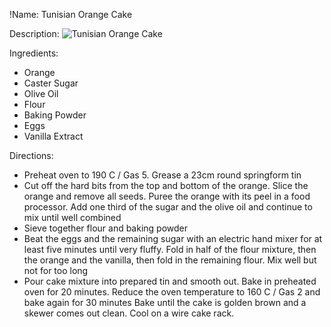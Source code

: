 !Name: Tunisian Orange Cake

Description:
![Tunisian Orange Cake](https://www.themealdb.com/images/media/meals/y4jpgq1560459207.jpg "Tunisian Orange Cake")

Ingredients:
- Orange
- Caster Sugar
- Olive Oil
- Flour
- Baking Powder
- Eggs
- Vanilla Extract

Directions:
- Preheat oven to 190 C / Gas 5. Grease a 23cm round springform tin
- Cut off the hard bits from the top and bottom of the orange. Slice the orange and remove all seeds. Puree the orange with its peel in a food processor. Add one third of the sugar and the olive oil and continue to mix until well combined
- Sieve together flour and baking powder
- Beat the eggs and the remaining sugar with an electric hand mixer for at least five minutes until very fluffy. Fold in half of the flour mixture, then the orange and the vanilla, then fold in the remaining flour. Mix well but not for too long
- Pour cake mixture into prepared tin and smooth out. Bake in preheated oven for 20 minutes. Reduce the oven temperature to 160 C / Gas 2 and bake again for 30 minutes Bake until the cake is golden brown and a skewer comes out clean. Cool on a wire cake rack.
